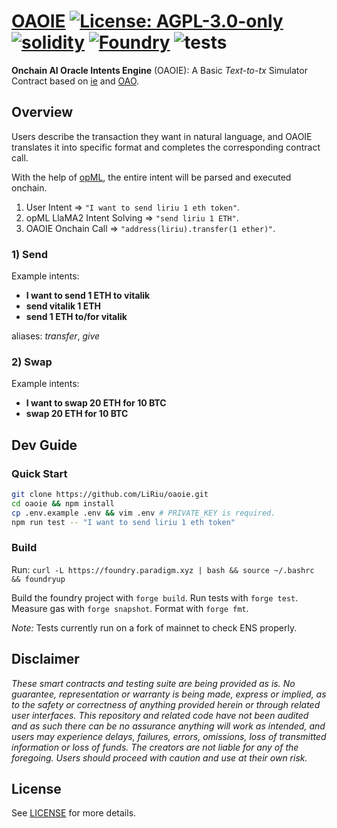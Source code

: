 # [OAOIE](https://github.com/LiRiu/IE)  [![License: AGPL-3.0-only](https://img.shields.io/badge/License-AGPL-black.svg)](https://opensource.org/license/agpl-v3/) [![solidity](https://img.shields.io/badge/solidity-%5E0.8.24-black)](https://docs.soliditylang.org/en/v0.8.24/) [![Foundry](https://img.shields.io/badge/Built%20with-Foundry-000000.svg)](https://getfoundry.sh/) ![tests](https://github.com/z0r0z/zenplate/actions/workflows/ci.yml/badge.svg)

**Onchain AI Oracle Intents Engine** (OAOIE): A Basic *Text-to-tx* Simulator Contract based on [ie](https://github.com/NaniDAO/ie) and [OAO](https://github.com/hyperoracle/OAO).

## Overview

Users describe the transaction they want in natural language, and OAOIE translates it into specific format and completes the corresponding contract call.

With the help of [opML](https://arxiv.org/pdf/2401.17555.pdf), the entire intent will be parsed and executed onchain.

1. User Intent => `"I want to send liriu 1 eth token"`.
2. opML LlaMA2 Intent Solving => `"send liriu 1 ETH"`.
3. OAOIE Onchain Call => `"address(liriu).transfer(1 ether)"`.

### 1) Send

Example intents:
- **I want to send 1 ETH to vitalik**
- **send vitalik 1 ETH**
- **send 1 ETH to/for vitalik**

aliases: *transfer*, *give*

### 2) Swap

Example intents:
- **I want to swap 20 ETH for 10 BTC**
- **swap 20 ETH for 10 BTC**

## Dev Guide

### Quick Start

```sh
git clone https://github.com/LiRiu/oaoie.git
cd oaoie && npm install
cp .env.example .env && vim .env # PRIVATE_KEY is required.
npm run test -- "I want to send liriu 1 eth token"
```

### Build

Run: `curl -L https://foundry.paradigm.xyz | bash && source ~/.bashrc && foundryup`

Build the foundry project with `forge build`. Run tests with `forge test`. Measure gas with `forge snapshot`. Format with `forge fmt`.

*Note:* Tests currently run on a fork of mainnet to check ENS properly.

## Disclaimer

*These smart contracts and testing suite are being provided as is. No guarantee, representation or warranty is being made, express or implied, as to the safety or correctness of anything provided herein or through related user interfaces. This repository and related code have not been audited and as such there can be no assurance anything will work as intended, and users may experience delays, failures, errors, omissions, loss of transmitted information or loss of funds. The creators are not liable for any of the foregoing. Users should proceed with caution and use at their own risk.*

## License

See [LICENSE](./LICENSE) for more details.
